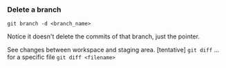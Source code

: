 ### Delete a branch
`git branch -d <branch_name>`

Notice it doesn't delete the commits of that branch, just the pointer.

See changes between workspace and staging area.
[tentative]
`git diff`
... for a specific file
`git diff <filename>`

